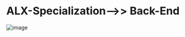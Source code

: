 #	ALX-Specialization-->> Back-End

![image](https://github.com/AyanSwarga/alx-backend-javascript/assets/117749127/03f3790d-adac-45c5-a265-6066db6db674)
